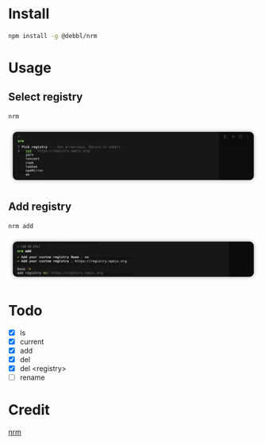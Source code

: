 # Install

```bash
npm install -g @debbl/nrm
```

# Usage

## Select registry

```bash
nrm
```

![nrm](./images/nrm.png)

## Add registry

```bash
nrm add
```

![add](./images/add.png)

# Todo
- [x] ls 
- [x] current
- [x] add
- [x] del
- [x] del \<registry\>
- [ ] rename

# Credit

[nrm](https://github.com/Pana/nrm)
